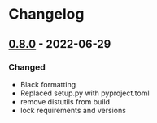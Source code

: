 # Changelog

## [0.8.0] - 2022-06-29


### Changed

- Black formatting
- Replaced setup.py with pyproject.toml
- remove distutils from build
- lock requirements and versions


[0.8.0]: https://github.com/olivierlacan/keep-a-changelog/releases/tag/0.8.0